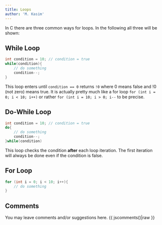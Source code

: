 ```yaml
---
title: Loops
author: 'M. Kasim'
---
```


In C there are three common ways for loops. In the following all three will be shown:

## While Loop
```C
int condition = 10;	// condition = true
while(condition){
    // do something
    condition--;
}
```

This loop enters until `condition == 0` returns `!0` where 0 means false and !0 (not zero) means true. It is actually pretty much like a for loop `for (int i = 0; i < 10; i++)` or rather `for (int i = 10; i > 0; i--` to be precise.


## Do-While Loop
```C
int condition = 10;	// condition = true
do{
    // do something
    condition--;
}while(condition)
```

This loop checks the condition **after** each loop iteration. The first iteration will always be done even if the condition is false.


## For Loop
```C
for (int i = 0; i < 10; i++){
    // do something
}
```


## Comments
You may leave comments and/or suggestions here.
{{ jscomments()|raw }}